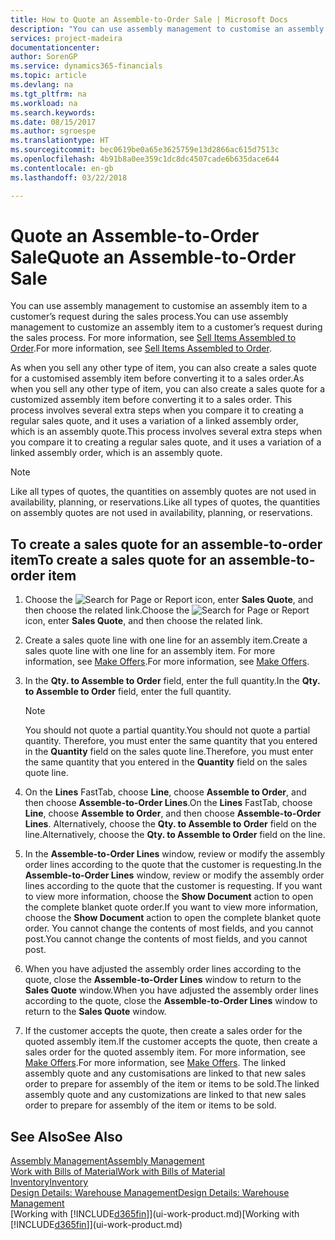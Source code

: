 ```yaml
---
title: How to Quote an Assemble-to-Order Sale | Microsoft Docs
description: "You can use assembly management to customise an assembly item to a customer’s request during the sales process."
services: project-madeira
documentationcenter: 
author: SorenGP
ms.service: dynamics365-financials
ms.topic: article
ms.devlang: na
ms.tgt_pltfrm: na
ms.workload: na
ms.search.keywords: 
ms.date: 08/15/2017
ms.author: sgroespe
ms.translationtype: HT
ms.sourcegitcommit: bec0619be0a65e3625759e13d2866ac615d7513c
ms.openlocfilehash: 4b91b8a0ee359c1dc8dc4507cade6b635dace644
ms.contentlocale: en-gb
ms.lasthandoff: 03/22/2018

---
```

# <a name="quote-an-assemble-to-order-sale"></a><span data-ttu-id="620f9-103">Quote an Assemble-to-Order Sale</span><span class="sxs-lookup"><span data-stu-id="620f9-103">Quote an Assemble-to-Order Sale</span></span>
<span data-ttu-id="620f9-104">You can use assembly management to customise an assembly item to a customer’s request during the sales process.</span><span class="sxs-lookup"><span data-stu-id="620f9-104">You can use assembly management to customize an assembly item to a customer’s request during the sales process.</span></span> <span data-ttu-id="620f9-105">For more information, see [Sell Items Assembled to Order](assembly-how-to-sell-items-assembled-to-order.md).</span><span class="sxs-lookup"><span data-stu-id="620f9-105">For more information, see [Sell Items Assembled to Order](assembly-how-to-sell-items-assembled-to-order.md).</span></span>  

<span data-ttu-id="620f9-106">As when you sell any other type of item, you can also create a sales quote for a customised assembly item before converting it to a sales order.</span><span class="sxs-lookup"><span data-stu-id="620f9-106">As when you sell any other type of item, you can also create a sales quote for a customized assembly item before converting it to a sales order.</span></span> <span data-ttu-id="620f9-107">This process involves several extra steps when you compare it to creating a regular sales quote, and it uses a variation of a linked assembly order, which is an assembly quote.</span><span class="sxs-lookup"><span data-stu-id="620f9-107">This process involves several extra steps when you compare it to creating a regular sales quote, and it uses a variation of a linked assembly order, which is an assembly quote.</span></span>

> [!NOTE]  
>  <span data-ttu-id="620f9-108">Like all types of quotes, the quantities on assembly quotes are not used in availability, planning, or reservations.</span><span class="sxs-lookup"><span data-stu-id="620f9-108">Like all types of quotes, the quantities on assembly quotes are not used in availability, planning, or reservations.</span></span>  

## <a name="to-create-a-sales-quote-for-an-assemble-to-order-item"></a><span data-ttu-id="620f9-109">To create a sales quote for an assemble-to-order item</span><span class="sxs-lookup"><span data-stu-id="620f9-109">To create a sales quote for an assemble-to-order item</span></span>  
1.  <span data-ttu-id="620f9-110">Choose the ![Search for Page or Report](media/ui-search/search_small.png "Search for Page or Report icon") icon, enter **Sales Quote**, and then choose the related link.</span><span class="sxs-lookup"><span data-stu-id="620f9-110">Choose the ![Search for Page or Report](media/ui-search/search_small.png "Search for Page or Report icon") icon, enter **Sales Quote**, and then choose the related link.</span></span>  
2.  <span data-ttu-id="620f9-111">Create a sales quote line with one line for an assembly item.</span><span class="sxs-lookup"><span data-stu-id="620f9-111">Create a sales quote line with one line for an assembly item.</span></span> <span data-ttu-id="620f9-112">For more information, see [Make Offers](sales-how-make-offers.md).</span><span class="sxs-lookup"><span data-stu-id="620f9-112">For more information, see [Make Offers](sales-how-make-offers.md).</span></span>  
3.  <span data-ttu-id="620f9-113">In the **Qty. to Assemble to Order** field, enter the full quantity.</span><span class="sxs-lookup"><span data-stu-id="620f9-113">In the **Qty. to Assemble to Order** field, enter the full quantity.</span></span>

    > [!NOTE]  
    >  <span data-ttu-id="620f9-114">You should not quote a partial quantity.</span><span class="sxs-lookup"><span data-stu-id="620f9-114">You should not quote a partial quantity.</span></span> <span data-ttu-id="620f9-115">Therefore, you must enter the same quantity that you entered in the **Quantity** field on the sales quote line.</span><span class="sxs-lookup"><span data-stu-id="620f9-115">Therefore, you must enter the same quantity that you entered in the **Quantity** field on the sales quote line.</span></span>  

4.  <span data-ttu-id="620f9-116">On the **Lines** FastTab, choose **Line**, choose **Assemble to Order**, and then choose **Assemble-to-Order Lines**.</span><span class="sxs-lookup"><span data-stu-id="620f9-116">On the **Lines** FastTab, choose **Line**, choose **Assemble to Order**, and then choose **Assemble-to-Order Lines**.</span></span> <span data-ttu-id="620f9-117">Alternatively, choose the **Qty. to Assemble to Order** field on the line.</span><span class="sxs-lookup"><span data-stu-id="620f9-117">Alternatively, choose the **Qty. to Assemble to Order** field on the line.</span></span>  
5.  <span data-ttu-id="620f9-118">In the **Assemble-to-Order Lines** window, review or modify the assembly order lines according to the quote that the customer is requesting.</span><span class="sxs-lookup"><span data-stu-id="620f9-118">In the **Assemble-to-Order Lines** window, review or modify the assembly order lines according to the quote that the customer is requesting.</span></span> <span data-ttu-id="620f9-119">If you want to view more information, choose the **Show Document** action to open the complete blanket quote order.</span><span class="sxs-lookup"><span data-stu-id="620f9-119">If you want to view more information, choose the **Show Document** action to open the complete blanket quote order.</span></span> <span data-ttu-id="620f9-120">You cannot change the contents of most fields, and you cannot post.</span><span class="sxs-lookup"><span data-stu-id="620f9-120">You cannot change the contents of most fields, and you cannot post.</span></span>  
6.  <span data-ttu-id="620f9-121">When you have adjusted the assembly order lines according to the quote, close the **Assemble-to-Order Lines** window to return to the **Sales Quote** window.</span><span class="sxs-lookup"><span data-stu-id="620f9-121">When you have adjusted the assembly order lines according to the quote, close the **Assemble-to-Order Lines** window to return to the **Sales Quote** window.</span></span>  
7.  <span data-ttu-id="620f9-122">If the customer accepts the quote, then create a sales order for the quoted assembly item.</span><span class="sxs-lookup"><span data-stu-id="620f9-122">If the customer accepts the quote, then create a sales order for the quoted assembly item.</span></span> <span data-ttu-id="620f9-123">For more information, see [Make Offers](sales-how-make-offers.md).</span><span class="sxs-lookup"><span data-stu-id="620f9-123">For more information, see [Make Offers](sales-how-make-offers.md).</span></span> <span data-ttu-id="620f9-124">The linked assembly quote and any customisations are linked to that new sales order to prepare for assembly of the item or items to be sold.</span><span class="sxs-lookup"><span data-stu-id="620f9-124">The linked assembly quote and any customizations are linked to that new sales order to prepare for assembly of the item or items to be sold.</span></span>  

## <a name="see-also"></a><span data-ttu-id="620f9-125">See Also</span><span class="sxs-lookup"><span data-stu-id="620f9-125">See Also</span></span>  
[<span data-ttu-id="620f9-126">Assembly Management</span><span class="sxs-lookup"><span data-stu-id="620f9-126">Assembly Management</span></span>](assembly-assemble-items.md)  
[<span data-ttu-id="620f9-127">Work with Bills of Material</span><span class="sxs-lookup"><span data-stu-id="620f9-127">Work with Bills of Material</span></span>](inventory-how-work-BOMs.md)  
[<span data-ttu-id="620f9-128">Inventory</span><span class="sxs-lookup"><span data-stu-id="620f9-128">Inventory</span></span>](inventory-manage-inventory.md)  
[<span data-ttu-id="620f9-129">Design Details: Warehouse Management</span><span class="sxs-lookup"><span data-stu-id="620f9-129">Design Details: Warehouse Management</span></span>](design-details-warehouse-management.md)  
<span data-ttu-id="620f9-130">[Working with [!INCLUDE[d365fin](includes/d365fin_md.md)]](ui-work-product.md)</span><span class="sxs-lookup"><span data-stu-id="620f9-130">[Working with [!INCLUDE[d365fin](includes/d365fin_md.md)]](ui-work-product.md)</span></span>

